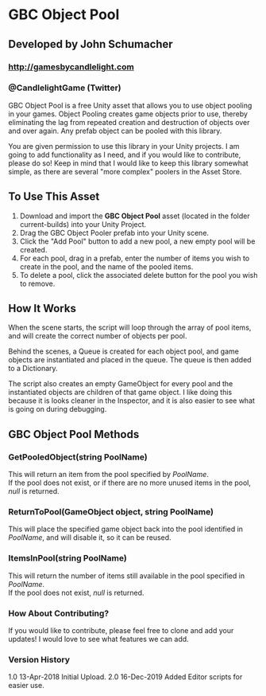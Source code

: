 # GBC Object Pool
## Developed by John Schumacher
### http://gamesbycandlelight.com
### @CandlelightGame (Twitter)

GBC Object Pool is a free Unity asset that allows you to use object pooling in your games. Object Pooling creates game objects prior to use, thereby eliminating the lag from repeated creation and destruction of objects over and over again.  Any prefab object can be pooled with this library.

You are given permission to use this library in your Unity projects.  I am going to add functionality as I need, and if you would like to contribute, please do so!  Keep in mind that I would like to keep this library somewhat simple, as there are several "more complex" poolers in the Asset Store.

## To Use This Asset
1. Download and import the **GBC Object Pool** asset (located in the folder current-builds) into your Unity Project.
2. Drag the GBC Object Pooler prefab into your Unity scene.
3. Click the "Add Pool" button to add a new pool, a new empty pool will be created.
5. For each pool, drag in a prefab, enter the number of items you wish to create in the pool, and the name of the pooled items.
6. To delete a pool, click the associated delete button for the pool you wish to remove.

## How It Works

When the scene starts, the script will loop through the array of pool items, and will create the correct number of objects per pool.

Behind the scenes, a Queue is created for each object pool, and game objects are instantiated and placed in the queue.  The queue is then added to a Dictionary.

The script also creates an empty GameObject for every pool and the instantiated objects are children of that game object.  I like doing this because it is looks cleaner in the Inspector, and it is also easier to see what is going on during debugging.

## GBC Object Pool Methods

### GetPooledObject(string PoolName)
This will return an item from the pool specified by *PoolName*.  
If the pool does not exist, or if there are no more unused items in the pool, *null* is returned.

### ReturnToPool(GameObject object, string PoolName)  
This will place the specified game object back into the pool identified in *PoolName*, and will disable it, so it can be reused.

### ItemsInPool(string PoolName)  
This will return the number of items still available in the pool specified in *PoolName*.  
If the pool does not exist, *null* is returned.

### How About Contributing?
If you would like to contribute, please feel free to clone and add your updates!  I would love to see what features we can add.

### Version History
1.0 13-Apr-2018 Initial Upload.
2.0 16-Dec-2019 Added Editor scripts for easier use.
